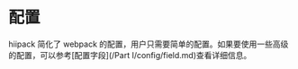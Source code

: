 # 配置

hiipack 简化了 webpack 的配置，用户只需要简单的配置。如果要使用一些高级的配置，可以参考[配置字段](/Part I/config/field.md)查看详细信息。




